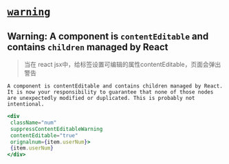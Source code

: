 # [`warning`]()

## Warning: A component is `contentEditable` and contains `children` managed by React

> 当在 react jsx中，给标签设置可编辑的属性contentEditable，页面会弹出警告

`A component is contentEditable and contains children managed by React. It is now your responsibility to guarantee that none of those nodes are unexpectedly modified or duplicated. This is probably not intentional.`

```jsx
<div 
 className="num" 
 suppressContentEditableWarning 
 contentEditable="true" 
 orignalnum={item.userNum}>
 {item.userNum}
</div>
```
